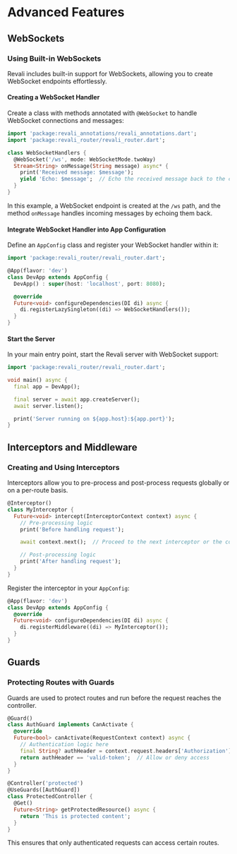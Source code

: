 # Advanced Features

## WebSockets

### Using Built-in WebSockets

Revali includes built-in support for WebSockets, allowing you to create WebSocket endpoints effortlessly.

#### Creating a WebSocket Handler

Create a class with methods annotated with `@WebSocket` to handle WebSocket connections and messages:

```dart
import 'package:revali_annotations/revali_annotations.dart';
import 'package:revali_router/revali_router.dart';

class WebSocketHandlers {
  @WebSocket('/ws', mode: WebSocketMode.twoWay)
  Stream<String> onMessage(String message) async* {
    print('Received message: $message');
    yield 'Echo: $message';  // Echo the received message back to the client
  }
}
```

In this example, a WebSocket endpoint is created at the `/ws` path, and the method `onMessage` handles incoming messages by echoing them back.

#### Integrate WebSocket Handler into App Configuration

Define an `AppConfig` class and register your WebSocket handler within it:

```dart
import 'package:revali_router/revali_router.dart';

@App(flavor: 'dev')
class DevApp extends AppConfig {
  DevApp() : super(host: 'localhost', port: 8080);

  @override
  Future<void> configureDependencies(DI di) async {
    di.registerLazySingleton((di) => WebSocketHandlers());
  }
}
```

#### Start the Server

In your main entry point, start the Revali server with WebSocket support:

```dart
import 'package:revali_router/revali_router.dart';

void main() async {
  final app = DevApp();

  final server = await app.createServer();
  await server.listen();

  print('Server running on ${app.host}:${app.port}');
}
```

## Interceptors and Middleware

### Creating and Using Interceptors

Interceptors allow you to pre-process and post-process requests globally or on a per-route basis.

```dart
@Interceptor()
class MyInterceptor {
  Future<void> intercept(InterceptorContext context) async {
    // Pre-processing logic
    print('Before handling request');

    await context.next();  // Proceed to the next interceptor or the controller

    // Post-processing logic
    print('After handling request');
  }
}
```

Register the interceptor in your `AppConfig`:

```dart
@App(flavor: 'dev')
class DevApp extends AppConfig {
  @override
  Future<void> configureDependencies(DI di) async {
    di.registerMiddleware((di) => MyInterceptor());
  }
}
```

## Guards

### Protecting Routes with Guards

Guards are used to protect routes and run before the request reaches the controller.

```dart
@Guard()
class AuthGuard implements CanActivate {
  @override
  Future<bool> canActivate(RequestContext context) async {
    // Authentication logic here
    final String? authHeader = context.request.headers['Authorization'];
    return authHeader == 'valid-token';  // Allow or deny access
  }
}

@Controller('protected')
@UseGuards([AuthGuard])
class ProtectedController {
  @Get()
  Future<String> getProtectedResource() async {
    return 'This is protected content';
  }
}
```

This ensures that only authenticated requests can access certain routes.
